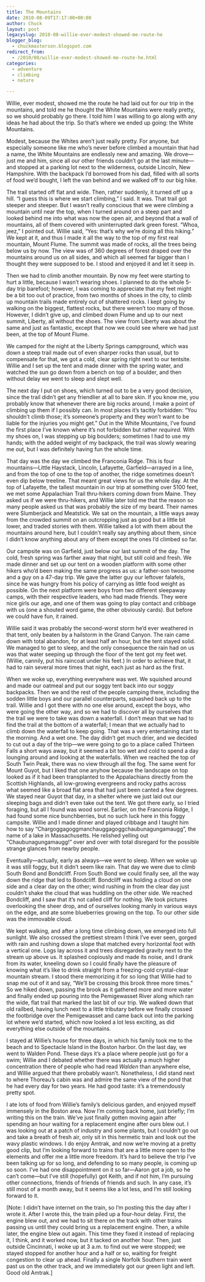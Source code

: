 ```yaml
---
title: The Mountains
date: 2010-08-09T17:17:00+00:00
author: Chuck
layout: post
legacyslug: 2010-08-willie-ever-modest-showed-me-route-he
blogger_blog:
  - chuckmasterson.blogspot.com
redirect_from:
  - /2010/08/willie-ever-modest-showed-me-route-he.html
categories:
  - adventure
  - climbing
  - nature

---
```


Willie, ever modest, showed me the route he had laid out for our trip in the
mountains, and told me he thought the White Mountains were really pretty, so we
should probably go there. I told him I was willing to go along with any ideas
he had about the trip. So that’s where we ended up going: the White
Mountains.

Modest, because the Whites aren’t just really pretty. For anyone, but
especially someone like me who’s never before climbed a mountain that had
a name, the White Mountains are endlessly new and amazing. We drove—just me and
him, since all our other friends couldn’t go at the last minute—and
stopped at a parking lot next to the wilderness, outside Lincoln, New
Hampshire. With the backpack I’d borrowed from his dad, filled with all
sorts of food we’d bought, I left the van behind and we walked off to our
big hike.

The trail started off flat and wide. Then, rather suddenly, it turned off up a
hill. “I guess this is where we start climbing,” I said. It was.
That trail got steeper and steeper. But I wasn’t really conscious that we
were climbing a mountain until near the top, when I turned around on a steep
part and looked behind me into what was now the open air, and beyond that a
wall of mountains, all of them covered with uninterrupted dark green forest.
“Whoa, jeez,” I pointed out. Willie said, “Yes: that’s
why we’re doing all this hiking.” We kept at it, and thus I made it
all the way to the top of my first real mountain, Mount Flume. The summit was
made of rocks, all the trees being below us by now. The view was of 360 degrees
of forest draped over the mountains around us on all sides, and which all
seemed far bigger than I thought they were supposed to be. I stood and enjoyed
it and let it seep in.

Then we had to climb another mountain. By now my feet were starting to hurt a
little, because I wasn’t wearing shoes. I planned to do the whole 5-day
trip barefoot; however, I was coming to appreciate that my feet might be a bit
too out of practice, from two months of shoes in the city, to climb up mountain
trails made entirely out of shattered rocks. I kept going by walking on the
biggest, flattest rocks, but there weren’t too many of those. However, I
didn’t give up, and climbed down Flume and up to our next summit,
Liberty, all without the shoes. The view from Liberty was about the same and
just as fantastic, except that now we could see where we had just been, at the
top of Mount Flume.

We camped for the night at the Liberty Springs campground, which was down a
steep trail made out of even sharper rocks than usual, but to compensate for
that, we got a cold, clear spring right next to our tentsite. Willie and I set
up the tent and made dinner with the spring water, and watched the sun go down
from a bench on top of a boulder, and then without delay we went to sleep and
slept well.

The next day I put on shoes, which turned out to be a very good decision, since
the trail didn’t get any friendlier at all to bare skin. If you know me,
you probably know that whenever there are big rocks around, I make a point of
climbing up them if I possibly can. In most places it’s tacitly
forbidden: “You shouldn’t climb those; it’s someone’s
property and they won’t want to be liable for the injuries you might
get.” Out in the White Mountains, I’ve found the first place
I’ve known where it’s not forbidden but rather *required.* With my
shoes on, I was stepping up big boulders; sometimes I had to use my hands; with
the added weight of my backpack, the trail was slowly wearing me out, but I was
definitely having fun the whole time.

That day was the day we climbed the Franconia Ridge. This is four
mountains—Little Haystack, Lincoln, Lafayette, Garfield—arrayed in a line, and
from the top of one to the top of another, the ridge sometimes doesn’t
even dip below treeline. That meant great views for us the whole day. At the
top of Lafayette, the tallest mountain in our trip at something over 5100 feet,
we met some Appalachian Trail thru-hikers coming down from Maine. They asked us
if we were thru-hikers, and Willie later told me that the reason so many people
asked us that was probably the size of my beard. Their names were Slumberjack
and Meatstick. We sat on the mountain, a little ways away from the crowded
summit on an outcropping just as good but a little bit lower, and traded
stories with them. Willie talked a lot with them about the mountains around
here, but I couldn’t really say anything about them, since I didn’t
know anything about any of them except the ones I’d climbed so far.

Our campsite was on Garfield, just below our last summit of the day. The cold,
fresh spring was farther away that night, but still cold and fresh. We made
dinner and set up our tent on a wooden platform with some other hikers
who’d been making the same progress as us: a father-son twosome and a guy
on a 47-day trip. We gave the latter guy our leftover falafels, since he was
hungry from his policy of carrying as little food weight as possible. On the
next platform were boys from two different sleepaway camps, with their
respective leaders, who had made friends. They were nice girls our age, and one
of them was going to play contact and cribbage with us (one a shouted word
game, the other obviously cards). But before we could have fun, it rained.

Willie said it was probably the second-worst storm he’d ever weathered in
that tent, only beaten by a hailstorm in the Grand Canyon. The rain came down
with total abandon, for at least half an hour, but the tent stayed solid. We
managed to get to sleep, and the only consequence the rain had on us was that
water seeping up through the floor of the tent got my feet wet. (Willie,
cannily, put his raincoat under his feet.) In order to achieve that, it had to
rain several more times that night, each just as hard as the first.

When we woke up, everything everywhere was wet. We squished around and made our
oatmeal and put our soggy tent back into our soggy backpacks. Then we and the
rest of the people camping there, including the sodden little boys and our
parallel counterparts, squashed back up to the trail. Willie and I got there
with no one else around, except the boys, who were going the other way, and so
we had to discover all by ourselves that the trail we were to take was down a
waterfall. I don’t mean that we had to find the trail at the bottom of a
waterfall; I mean that we actually had to climb down the waterfall to keep
going. That was a very entertaining start to the morning. And a wet one. The
day didn’t get much drier, and we decided to cut out a day of the trip—we
were going to go to a place called Thirteen Falls a short ways away, but it
seemed a bit too wet and cold to spend a day lounging around and looking at the
waterfalls. When we reached the top of South Twin Peak, there was no view
through all the fog. The same went for Mount Guyot, but I liked that one anyhow
because the landscape on top looked as if it had been transplanted to the
Appalachians directly from the Scottish Highlands, all low-growing evergreens
and rocky paths across what seemed like a broad flat area that had just been
canted a few degrees. We stayed near Guyot that day, in a shelter where we just
laid out our sleeping bags and didn’t even take out the tent. We got
there early, so I tried foraging, but all I found was wood sorrel. Earlier, on
the Franconia Ridge, I had found some nice bunchberries, but no such luck here
in this foggy campsite. Willie and I made dinner and played cribbage and I
taught him how to say
“Chargoggagoggmanchauggagoggchaubunagungamaugg”, the name of a lake
in Massachusetts. He relished yelling out “Chaubunagungamaugg!”
over and over with total disregard for the possible strange glances from nearby
people.

Eventually—actually, early as always—we went to sleep. When we woke up it was
still foggy, but it didn’t seem like rain. That day we were due to climb
South Bond and Bondcliff. From South Bond we could finally see, all the way
down the ridge that led to Bondcliff. Bondcliff was holding a cloud on one side
and a clear day on the other; wind rushing in from the clear day just
couldn’t shake the cloud that was huddling on the other side. We reached
Bondcliff, and I saw that it’s not called cliff for nothing. We took
pictures overlooking the sheer drop, and of ourselves looking manly in various
ways on the edge, and ate some blueberries growing on the top. To our other
side was the immovable cloud.

We kept walking, and after a long time climbing down, we emerged into full
sunlight. We also crossed the prettiest stream I think I’ve ever seen,
gorged with rain and rushing down a slope that matched every horizontal foot
with a vertical one. Logs lay across it and trees disregarded gravity next to
the stream up above us. It splashed copiously and made its noise, and I drank
from its water, kneeling down so I could finally have the pleasure of knowing
what it’s like to drink straight from a freezing-cold crystal-clear
mountain stream. I stood there memorizing it for so long that Willie had to
snap me out of it and say, “We’ll be crossing this brook three more
times.” So we hiked down, passing the brook as it gathered more and more
water and finally ended up pouring into the Pemigewasset River along which ran
the wide, flat trail that marked the last bit of our trip. We walked down that
old railbed, having lunch next to a little tributary before we finally crossed
the footbridge over the Pemigewasset and came back out into the parking lot
where we’d started, which now looked a lot less exciting, as did
everything else outside of the mountains.

I stayed at Willie’s house for three days, in which his family took me to
the beach and to Spectacle Island in the Boston harbor. On the last day, we
went to Walden Pond. These days it’s a place where people just go for a
swim; Willie and I debated whether there was actually a much higher
concentration there of people who had read *Walden* than anywhere else, and
Willie argued that there probably wasn’t. Nonetheless, I did stand next
to where Thoreau’s cabin was and admire the same view of the pond that he
had every day for two years. He had good taste: it’s a tremendously
pretty spot.

I ate lots of food from Willie’s family’s delicious garden, and
enjoyed myself immensely in the Boston area. Now I’m coming back home,
just briefly; I’m writing this on the train. We’ve just finally
gotten moving again after spending an hour waiting for a replacement engine
after ours blew out. I was looking out at a patch of industry and some plants,
but I couldn’t go out and take a breath of fresh air, only sit in this
hermetic train and look out the wavy plastic windows. I do enjoy Amtrak, and
now we’re moving at a pretty good clip, but I’m looking forward to
trains that are a little more open to the elements and offer me a little more
freedom. It’s hard to believe the trip I’ve been talking up for so
long, and defending to so many people, is coming up so soon. I’ve had one
disappointment on it so far—Aaron got a job, so he can’t come—but
I’ve still (hopefully) got Keith, and if not him, I’m pursuing
other connections, friends of friends of friends and such. In any case,
it’s still most of a month away, but it seems like a lot less, and
I’m still looking forward to it.

[Note: I didn’t have internet on the train, so I’m posting this the
day after I wrote it. After I wrote this, the train piled up a four-hour delay.
First, the engine blew out, and we had to sit there on the track with other
trains passing us until they could bring us a replacement engine. Then, a while
later, the engine blew out again. This time they fixed it instead of replacing
it, I think, and it worked now, but it tacked on another hour. Then, just
outside Cincinnati, I woke up at 3 a.m. to find out we were stopped; we stayed
stopped for another hour and a half or so, waiting for freight congestion to
clear up ahead. Finally a single Norfolk Southern train went past us on the
other track, and we immediately got our green light and left. Good old Amtrak.]


